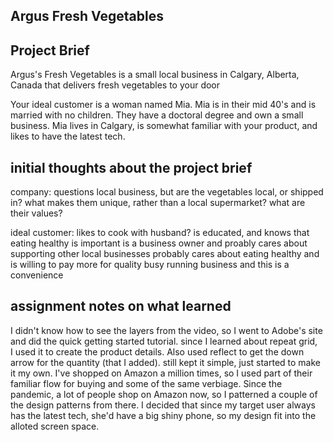 ## Argus Fresh Vegetables

## Project Brief
Argus's Fresh Vegetables is a small local business in Calgary, Alberta, Canada that delivers fresh vegetables to your door

Your ideal customer is a woman named Mia. Mia is in their mid 40's and is married with no children. They have a doctoral
degree and own a small business.  Mia lives in Calgary, is somewhat familiar with your product, and likes to have the latest tech.

## initial thoughts about the project brief
company: questions
local business, but are the vegetables local, or shipped in?
what makes them unique, rather than a local supermarket?
what are their values?

ideal customer:
likes to cook with husband?
is educated, and knows that eating healthy is important
is a business owner and proably cares about supporting other local businesses
probably cares about eating healthy and is willing to pay more for quality
busy running business and this is a convenience

## assignment notes on what learned
I didn't know how to see the layers from the video, so I went to Adobe's site and did the quick getting started tutorial.  since I learned about repeat grid, I used it to create the product details.  Also used reflect to get the down arrow for the quantity (that I added).  still kept it simple, just started to make it my own.  I've shopped on Amazon a million times, so I used part of their familiar flow for buying and some of the same verbiage.  Since the pandemic, a lot of people shop on Amazon now, so I patterned a couple of the design patterns from there.  I decided that since my target user always has the latest tech, she'd have a big shiny phone, so my design fit into the alloted screen space.

